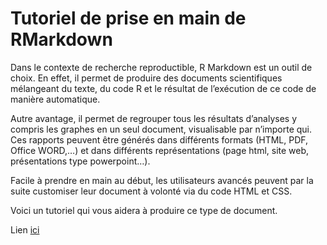 # Tutoriel de prise en main de RMarkdown

Dans le contexte de recherche reproductible, R Markdown est un outil de choix.
En effet, il permet de produire des documents scientifiques mélangeant du texte, du code R et le résultat de l’exécution de ce code de manière automatique.

Autre avantage, il permet de regrouper tous les résultats d’analyses y compris les graphes en un seul document, visualisable par n’importe qui.
Ces rapports peuvent être générés dans différents formats (HTML, PDF, Office WORD,…) et dans différents représentations (page html, site web, présentations type powerpoint…).

Facile à prendre en main au début, les utilisateurs avancés peuvent par la suite customiser leur document à volonté via du code HTML et CSS.

Voici un tutoriel qui vous aidera à produire ce type de document.

Lien [ici](https://lcauquil.github.io/tuto_RMarkdown/tuto_RMarkdown.html)
